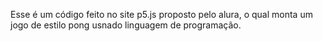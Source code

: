 Esse é um código feito no site p5.js proposto pelo alura, o qual monta um jogo de estilo pong usnado linguagem de programação.
